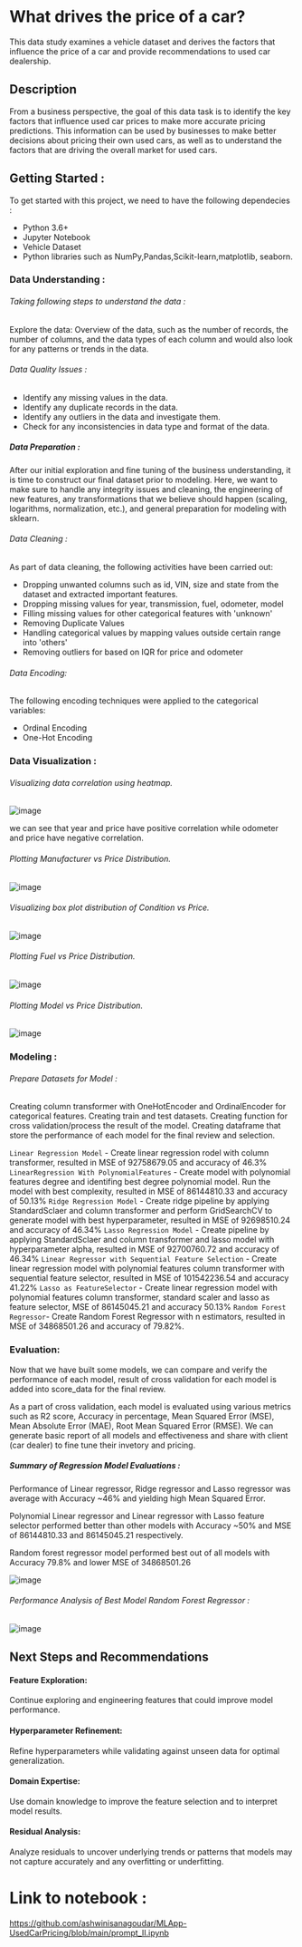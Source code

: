 # What drives the price of a car?

This data study examines a vehicle dataset and derives the factors that influence the price of a car and provide recommendations to used car dealership.

## Description
From a business perspective, the goal of this data task is to identify the key factors that influence used car prices to make more accurate pricing predictions. This information can be used by businesses to make better decisions about pricing their own used cars, as well as to understand the factors that are driving the overall market for used cars.

## Getting Started :
To get started with this project, we need to have the following dependecies :
* Python 3.6+
* Jupyter Notebook
* Vehicle Dataset
* Python libraries such as NumPy,Pandas,Scikit-learn,matplotlib, seaborn.

### Data Understanding :

###### Taking following steps to understand the data :

Explore the data: Overview of the data, such as the number of records, the number of columns, and the data types of each column and would also look for any patterns or trends in the data.

###### Data Quality Issues :

* Identify any missing values in the data.
* Identify any duplicate records in the data.
* Identify any outliers in the data and investigate them.
* Check for any inconsistencies in data type and format of the data.

##### Data Preparation :
After our initial exploration and fine tuning of the business understanding, it is time to construct our final dataset prior to modeling. Here, we want to make sure to handle any integrity issues and cleaning, the engineering of new features, any transformations that we believe should happen (scaling, logarithms, normalization, etc.), and general preparation for modeling with sklearn.

###### Data Cleaning :
As part of data cleaning, the following activities have been carried out:

* Dropping unwanted columns such as id, VIN, size and state from the dataset and extracted important features.
* Dropping missing values for year, transmission, fuel, odometer, model
* Filling missing values for other categorical features with 'unknown'
* Removing Duplicate Values
* Handling categorical values by mapping values outside certain range into 'others' 
* Removing outliers for based on IQR for price and odometer

###### Data Encoding:
The following encoding techniques were applied to the categorical variables:

* Ordinal Encoding
* One-Hot Encoding

### Data Visualization :

###### Visualizing data correlation using heatmap.

![image](https://github.com/ashwinisanagoudar/MLApp-UsedCarPricing/blob/main/images/heatmap.png)

we can see that year and price have positive correlation while odometer and price have negative correlation.

###### Plotting Manufacturer vs Price Distribution.

![image](https://github.com/ashwinisanagoudar/MLApp-UsedCarPricing/blob/main/images/manufacturer_price.png)

###### Visualizing box plot distribution of Condition vs Price.

![image](https://github.com/ashwinisanagoudar/MLApp-UsedCarPricing/blob/main/images/condition_price.png)

###### Plotting Fuel vs Price Distribution.

![image](https://github.com/ashwinisanagoudar/MLApp-UsedCarPricing/blob/main/images/fuel_price.png)

###### Plotting Model vs Price Distribution.

![image](https://github.com/ashwinisanagoudar/MLApp-UsedCarPricing/blob/main/images/model_price.png)


### Modeling :

###### Prepare Datasets for Model :

Creating column transformer with OneHotEncoder and OrdinalEncoder for categorical features.
Creating train and test datasets.
Creating function for cross validation/process the result of the model.
Creating dataframe that store the performance of each model for the final review and selection.

`Linear Regression Model` - Create linear regression rodel with column transformer, resulted in MSE of 92758679.05 and accuracy of 46.3%
`LinearRegression With PolynomialFeatures` - Create model with polynomial features degree and identifing best degree polynomial model. Run the model with best complexity, resulted in MSE of  86144810.33 and accuracy of 50.13%
`Ridge Regression Model` - Create ridge pipeline by applying StandardSclaer and column transformer and perform GridSearchCV to generate model with best hyperparameter, resulted in MSE of 92698510.24 and accuracy of  46.34%
`Lasso Regression Model` - Create pipeline by applying StandardSclaer and column transformer and lasso model with hyperparameter alpha, resulted in MSE of 92700760.72 and accuracy of 46.34%
`Linear Regressor with Sequential Feature Selection` - Create linear regression model with polynomial features column transformer with sequential feature selector, resulted in MSE of 101542236.54 and accuracy 41.22%
`Lasso as FeatureSelector` - Create linear regression model with polynomial features column transformer, standard scaler and lasso as feature selector, MSE of 86145045.21 and accuracy 50.13%
`Random Forest Regressor`- Create Random Forest Regressor with n estimators, resulted in MSE of 34868501.26 and accuracy of 79.82%.

### Evaluation:

Now that we have built some models, we can compare and verify the performance of each model, result of cross validation for each model is added into score_data for the final review.

As a part of cross validation, each model is evaluated using various metrics such as R2 score, Accuracy in percentage, Mean Squared Error (MSE), Mean Absolute Error (MAE), Root Mean Squared Error (RMSE). We can generate basic report of all models and effectiveness and share with client (car dealer) to fine tune their invetory and pricing.

##### Summary of Regression Model Evaluations :

Performance of Linear regressor, Ridge regressor and Lasso regressor was average with Accuracy ~46% and yielding high Mean Squared Error.

Polynomial Linear regressor and Linear regressor with Lasso feature selector performed better than other models with Accuracy ~50% and MSE of 86144810.33 and 86145045.21 respectively.

Random forest regressor model performed best out of all models with Accuracy 79.8% and lower MSE of 34868501.26

![image](https://github.com/ashwinisanagoudar/MLApp-UsedCarPricing/blob/main/images/model_summary)

###### Performance Analysis of Best Model Random Forest Regressor :

![image](https://github.com/ashwinisanagoudar/MLApp-UsedCarPricing/blob/main/images/random_forest_regressor_performance)

## Next Steps and Recommendations

#### Feature Exploration: 
Continue exploring and engineering features that could improve model performance.

#### Hyperparameter Refinement: 
Refine hyperparameters while validating against unseen data for optimal generalization.

#### Domain Expertise: 
Use domain knowledge to improve the feature selection and to interpret model results.

#### Residual Analysis: 
Analyze residuals to uncover underlying trends or patterns that models may not capture accurately and any overfitting or underfitting.


# Link to notebook :

https://github.com/ashwinisanagoudar/MLApp-UsedCarPricing/blob/main/prompt_II.ipynb

